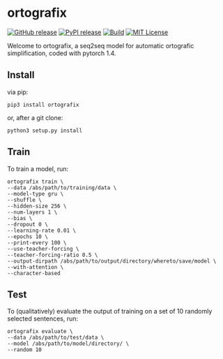 # ortografix
[![GitHub release][release-image]][release-url]
[![PyPI release][pypi-image]][pypi-url]
[![Build][build-image]][build-url]
[![MIT License][license-image]][license-url]


[release-image]:https://img.shields.io/github/release/akb89/ortografix.svg?style=flat-square
[release-url]:https://github.com/akb89/ortografix/releases/latest
[pypi-image]:https://img.shields.io/pypi/v/ortografix.svg?style=flat-square
[pypi-url]:https://pypi.org/project/ortografix/
[build-image]:https://img.shields.io/github/workflow/status/akb89/ortografix/CI?style=flat-square
[build-url]:https://github.com/akb89/ortografix/actions?query=workflow%3ACI
[license-image]:http://img.shields.io/badge/license-MIT-000000.svg?style=flat-square
[license-url]:LICENSE.txt

Welcome to ortografix, a seq2seq model for automatic ortografic simplification, coded with pytorch 1.4.

## Install
via pip:
```shell
pip3 install ortografix
```
or, after a git clone:
```shell
python3 setup.py install
```

## Train
To train a model, run:
```shell
ortografix train \
--data /abs/path/to/training/data \
--model-type gru \
--shuffle \
--hidden-size 256 \
--num-layers 1 \
--bias \
--dropout 0 \
--learning-rate 0.01 \
--epochs 10 \
--print-every 100 \
--use-teacher-forcing \
--teacher-forcing-ratio 0.5 \
--output-dirpath /abs/path/to/output/directory/whereto/save/model \
--with-attention \
--character-based
```

## Test
To (qualitatively) evaluate the output of training on a set of 10 randomly selected sentences, run:
```shell
ortografix evaluate \
--data /abs/path/to/test/data \
--model /abs/path/to/model/directory/ \
--random 10
```
